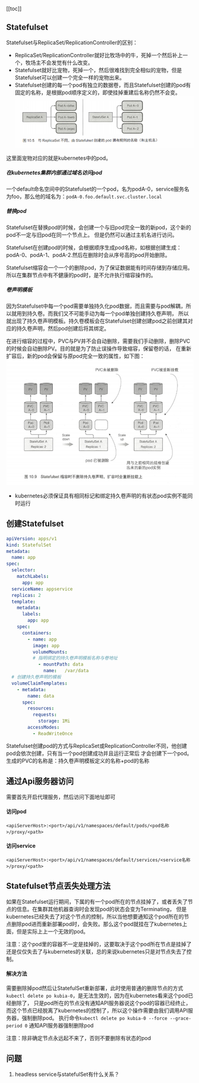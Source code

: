 [[toc]]
## Statefulset
Statefulset与ReplicaSet/ReplicationController的区别：
+ ReplicaSet/ReplicationController就好比牧场中的牛，死掉一个然后补上一个，牧场主不会发觉有什么改变。
+ Statefulset就好比宠物，死掉一个，然后很难找到完全相似的宠物，但是Statefulset可以创建一个完全一样的宠物出来。
+ Statefulset创建的每一个pod有独立的数据卷，而且Statefulset创建的pod有固定的名称，是根据pod顺序定义的，即使挂掉重建后名称仍然不会变。
![Statefulset的pod名称固定](../images/1579145402(1).jpg) 

这里面宠物对应的就是kubernetes中的pod。
##### 在kubernetes集群内部通过域名访问pod
一个default命名空间中的Statefulset的一个pod，名为podA-0，service服务名为foo，那么他的域名为：`podA-0.foo.default.svc.cluster.local`  
##### 替换pod
Statefulset在替换pod的时候，会创建一个与旧pod完全一致的新pod，这个新的pod不一定与旧pod在同一个节点上。
但是仍然可以通过主机名进行访问。  

Statefulset在创建pod的时候，会根据顺序生成pod名称，如根据创建生成：podA-0、podA-1、podA-2.然后在删除时会从序号高的pod开始删除。  

Statefulset缩容会一个一个的删除pod，为了保证数据能有时间存储到存储应用。所以在集群节点中有不健康的pod时，是不允许执行缩容操作的。  
##### 卷声明模板
因为Statefulset中每一个pod需要单独持久化pod数据，而且需要与pod解耦，所以就用到持久卷。而我们又不可能手动为每一个pod单独创建持久卷声明，
所以就出现了持久卷声明模板。持久卷模板会在Statefulset创建创建pod之前创建其对应的持久卷声明，然后pod创建后将其绑定。  

在进行缩容的过程中，PVC与PV并不会自动删除，需要我们手动删除，删除PVC的时候会自动删除PV。目的就是为了防止误操作导致缩容，保留卷的话，
在重新扩容后，新的pod会保留与原pod完全一致的属性，如下图：  
![Statefulset缩容与扩容](../images/1579243692(1).jpg)

+ kubernetes必须保证具有相同标记和绑定持久卷声明的有状态pod实例不能同时运行
## 创建Statefulset
```yaml
apiVersion: apps/v1
kind: StatefulSet
metadata:
  name: app
spec:
  selector:
    matchLabels:
      app: app
  serviceName: appservice
  replicas: 2
  template:
    metadata:
      labels:
        app: app
    spec:
      containers:
        - name: app
          image: app
          volumeMounts:
          # 指明绑定的持久卷声明模板名称与卷地址
            - mountPath: data
              name:   /var/data
  # 创建持久卷声明的模板            
  volumeClaimTemplates:
    - metadata:
        name: data
      spec:
        resources:
          requests:
            storage: 1Mi
        accessModes:
          - ReadWriteOnce
```
Statefulset创建pod的方式与ReplicaSet或ReplicationController不同，他创建pod会依次创建，只有当一个pod创建成功并且运行正常后
才会创建下一个pod。  
生成的PVC的名称是：持久卷声明模板定义的名称+pod的名称  
## 通过Api服务器访问
需要首先开启代理服务，然后访问下面地址即可
#### 访问pod
`<apiServerHost>:<port>/api/v1/namespaces/default/pods/<pod名称>/proxy/<path>`
#### 访问service
`<apiServerHost>:<port>/api/v1/namespaces/default/services/<service名称>/proxy/<path>`
## Statefulset节点丢失处理方法
如果在Statefulset运行期间，下属的有一个pod所在的节点挂掉了，或者丢失了节点的信息。在集群其他机器查询时会发现pod的状态会变为Terminating，
但是kubernetes已经失去了对这个节点的控制，所以当他想要通知这个pod所在的节点删除pod进而重新部署pod时，会失败。那么这个pod就挂在了kubernetes上面，但是实际上上一个无效的pod。  

注意：这个pod里的容器不一定是挂掉的，这要取决于这个pod所在节点是挂掉了还是仅仅失去了与kubernetes的关联，总的来说kubernetes只是对节点失去了控制。  

#### 解决方法
需要删除掉pod然后让StatefulSet重新部署，此时使用普通的删除节点的方式`kubectl delete po kubia-0`，是无法生效的，因为在kubernetes看来这个pod已经删除了，
只是pod所在的节点没有通知API服务器说这个pod的容器已经终止，而这个节点已经脱离了kubernetes的控制了，所以这个操作需要由我们调用API服务器，强制删除pod。
执行命令`kubectl delete po kubia-0 --force --grace-period 0` 通知API服务器强制删除pod  

注意：除非确定节点永远起不来了，否则不要删除有状态的pod

## 问题
1. headless service与statefulSet有什么关系？  
